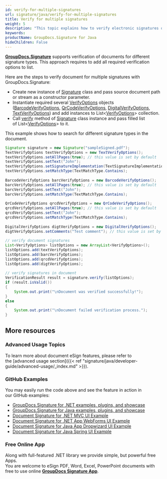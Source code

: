 ```yaml
---
id: verify-for-multiple-signatures
url: signature/java/verify-for-multiple-signatures
title: Verify for multiple signatures
weight: 5
description: "This topic explains how to verify electronic signatures of various types with GroupDocs.Signature API."
keywords: 
productName: GroupDocs.Signature for Java
hideChildren: False
---
```

**[GroupDocs.Signature](https://products.groupdocs.com/signature/java)** supports verification of documents for different signature types. This approach requires to add all required verification options to list.

Here are the steps to verify document for multiple signatures with GroupDocs.Signature:

*   Create new instance of [Signature](https://apireference.groupdocs.com/java/signature/com.groupdocs.signature/Signature) class and pass source document path or stream as a constructor parameter.    
*   Instantiate required several [VerifyOptions](https://apireference.groupdocs.com/java/signature/com.groupdocs.signature.options.verify/VerifyOptions) objects ([BarcodeVerifyOptions](https://apireference.groupdocs.com/java/signature/com.groupdocs.signature.options.verify/BarcodeVerifyOptions), [QrCodeVerifyOptions](https://apireference.groupdocs.com/java/signature/com.groupdocs.signature.options.verify/QrCodeVerifyOptions), [DigitalVerifyOptions](https://apireference.groupdocs.com/java/signature/com.groupdocs.signature.options.verify/DigitalVerifyOptions), [TextVerifyOptions](https://apireference.groupdocs.com/java/signature/com.groupdocs.signature.options.verify/TextVerifyOptions)) and add instances to List<[VerifyOptions](https://apireference.groupdocs.com/java/signature/com.groupdocs.signature.options.verify/VerifyOptions)\> collection.
*   Call [verify](https://apireference.groupdocs.com/java/signature/com.groupdocs.signature/Signature#verify(java.util.List)) method of [Signature](https://apireference.groupdocs.com/java/signature/com.groupdocs.signature/Signature) class instance and pass filled list of List<[VerifyOptions](https://apireference.groupdocs.com/java/signature/com.groupdocs.signature.options.verify/VerifyOptions)\> to it.   


This example shows how to search for different signature types in the document.

```java
Signature signature = new Signature("sampleSigned.pdf");
TextVerifyOptions textVerifyOptions = new TextVerifyOptions();
textVerifyOptions.setAllPages(true); // this value is set by default
textVerifyOptions.setText("John");
textVerifyOptions.setSignatureImplementation(TextSignatureImplementation.Stamp);
textVerifyOptions.setMatchType(TextMatchType.Contains);
 
BarcodeVerifyOptions barcVerifyOptions = new BarcodeVerifyOptions();
barcVerifyOptions.setAllPages(true); // this value is set by default
barcVerifyOptions.setText("John");
barcVerifyOptions.setMatchType(TextMatchType.Contains);
 
QrCodeVerifyOptions qrcdVerifyOptions = new QrCodeVerifyOptions();
qrcdVerifyOptions.setAllPages(true); // this value is set by default
qrcdVerifyOptions.setText("John");
qrcdVerifyOptions.setMatchType(TextMatchType.Contains);
 
DigitalVerifyOptions digtVerifyOptions = new DigitalVerifyOptions();
digtVerifyOptions.setComments("Test comment"); // this value is set by default
 
// verify document signatures
List<VerifyOptions> listOptions = new ArrayList<VerifyOptions>();
listOptions.add(textVerifyOptions);
listOptions.add(barcVerifyOptions);
listOptions.add(qrcdVerifyOptions);
listOptions.add(digtVerifyOptions);
 
// verify signatures in document
VerificationResult result = signature.verify(listOptions);
if (result.isValid())
{
    System.out.print("\nDocument was verified successfully!");
}
else
{
    System.out.print("\nDocument failed verification process.");
}
```

## More resources

### Advanced Usage Topics

To learn more about document eSign features, please refer to the [advanced usage section]({{< ref "signature/java/developer-guide/advanced-usage/_index.md" >}}).

### GitHub Examples 

You may easily run the code above and see the feature in action in our GitHub examples:

*   [GroupDocs.Signature for .NET examples, plugins, and showcase](https://github.com/groupdocs-signature/GroupDocs.Signature-for-.NET)    
*   [GroupDocs.Signature for Java examples, plugins, and showcase](https://github.com/groupdocs-signature/GroupDocs.Signature-for-Java)    
*   [Document Signature for .NET MVC UI Example](https://github.com/groupdocs-signature/GroupDocs.Signature-for-.NET-MVC)    
*   [Document Signature for .NET App WebForms UI Example](https://github.com/groupdocs-signature/GroupDocs.Signature-for-.NET-WebForms)    
*   [Document Signature for Java App Dropwizard UI Example](https://github.com/groupdocs-signature/GroupDocs.Signature-for-Java-Dropwizard)   
*   [Document Signature for Java Spring UI Example](https://github.com/groupdocs-signature/GroupDocs.Signature-for-Java-Spring)
    

### Free Online App 

Along with full-featured .NET library we provide simple, but powerful free Apps.  
You are welcome to eSign PDF, Word, Excel, PowerPoint documents with free to use online **[GroupDocs Signature App](https://products.groupdocs.app/signature)**.
